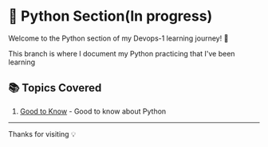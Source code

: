 # 🐍 Python Section(In progress)

Welcome to the Python section of my Devops-1 learning journey! 🚀

This branch is where I document my Python practicing that I've been learning

## 📚 Topics Covered

1. [Good to Know](./Good_to_Know.md) - Good to know about Python

---
Thanks for visiting 💡
